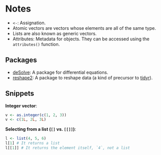 # Notes

- `<-`: Assignation.
- Atomic vectors are vectors whose elements are all of the same type.
- Lists are also known as generic vectors.
- Attributes: Metadata for objects. They can be accessed using the `attributes()` function.

## Packages

- [deSolve](http://desolve.r-forge.r-project.org/): A package for differential equations.
- [reshape2](https://github.com/hadley/reshape): A package to reshape data (a kind of precursor to [tidyr](https://tidyr.tidyverse.org/)).

## Snippets

**Integer vector**:

```r
v <- as.integer(c(1, 2, 3))
v <- c(1L, 2L, 3L)
```

**Selecting from a list (`[]` vs. `[[]]`)**:

```r
l <- list(4, 5, 6)
l[1] # It returns a list
l[[1]] # It returns the element itself, `4`, not a list
```
